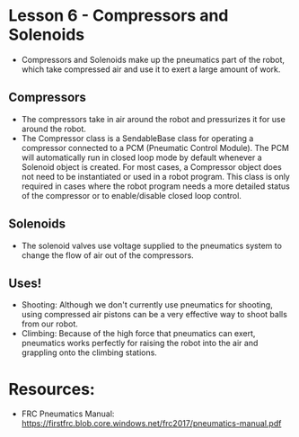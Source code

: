 # Lesson 6 - Compressors and Solenoids

- Compressors and Solenoids make up the pneumatics part of the robot, which take compressed air and use it to exert a large amount of work. 

## Compressors
- The compressors take in air around the robot and pressurizes it for use around the robot. 
- The Compressor class is a SendableBase class for operating a compressor connected to a PCM (Pneumatic Control Module). The PCM will automatically run in closed loop mode by default whenever a Solenoid object is created. For most cases, a Compressor object does not need to be instantiated or used in a robot program. This class is only required in cases where the robot program needs a more detailed status of the compressor or to enable/disable closed loop control.


## Solenoids
- The solenoid valves use voltage supplied to the pneumatics system to change the flow of air out of the compressors. 

## Uses!
- Shooting: Although we don't currently use pneumatics for shooting, using compressed air pistons can be a very effective way to shoot balls from our robot.
- Climbing: Because of the high force that pneumatics can exert, pneumatics works perfectly for raising the robot into the air and grappling onto the climbing stations. 


# Resources:
- FRC Pneumatics Manual: https://firstfrc.blob.core.windows.net/frc2017/pneumatics-manual.pdf